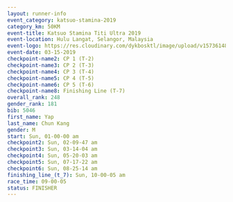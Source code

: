 ```yaml
---
layout: runner-info 
event_category: katsuo-stamina-2019 
category_km: 50KM 
event-title: Katsuo Stamina Titi Ultra 2019 
event-location: Hulu Langat, Selangor, Malaysia 
event-logo: https://res.cloudinary.com/dykbosktl/image/upload/v1573614825/Logo/Logo_p7ft6n.png
event-date: 03-15-2019 
checkpoint-name2: CP 1 (T-2) 
checkpoint-name3: CP 2 (T-3) 
checkpoint-name4: CP 3 (T-4) 
checkpoint-name5: CP 4 (T-5) 
checkpoint-name6: CP 5 (T-6) 
checkpoint-name8: Finishing Line (T-7) 
overall_rank: 248
gender_rank: 181
bib: 5046
first_name: Yap
last_name: Chun Kang
gender: M
start: Sun, 01-00-00 am
checkpoint2: Sun, 02-09-47 am
checkpoint3: Sun, 03-14-04 am
checkpoint4: Sun, 05-20-03 am
checkpoint5: Sun, 07-17-22 am
checkpoint6: Sun, 08-25-14 am
finishing_line_(t_7): Sun, 10-00-05 am
race_time: 09-00-05
status: FINISHER
---
```

